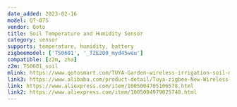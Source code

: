 ```yaml
---
date_added: 2023-02-16
model: QT-07S
vendor: Qoto
title: Soil Temperature and Humidity Sensor
category: sensor
supports: temperature, humidity, battery
zigbeemodel: ['TS0601', '_TZE200_myd45weu']
compatible: [z2m, zha]
z2m: TS0601_soil
mlink: https://www.qotosmart.com/TUYA-Garden-wireless-irrigation-soil-moisture-indicator-pd49631219.html
link3: https://www.alibaba.com/product-detail/Tuya-zigbee-New-Wireless-Soil-Temperature_1600610074129.html
link: https://www.aliexpress.com/item/1005004705106578.html
link2: https://www.aliexpress.com/item/1005004979025740.html
---
```

